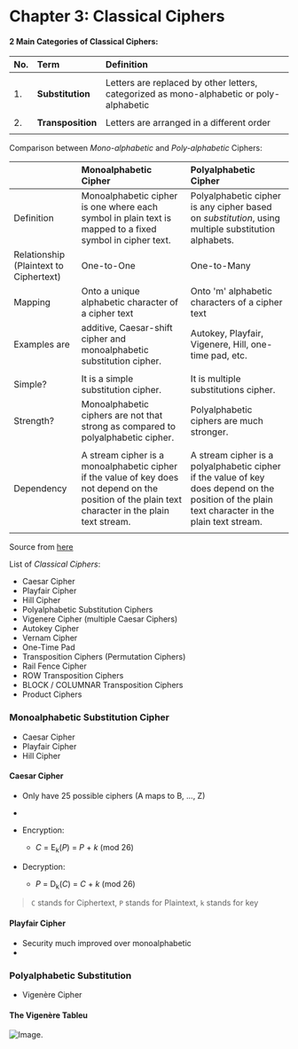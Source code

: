 # Chapter 3: Classical Ciphers

#### 2 Main Categories of Classical Ciphers:

| No. | Term | Definition |
| :--- | :--- | :--- |
|||
| 1. | **Substitution** | Letters are replaced by other letters, categorized as mono-alphabetic or poly-alphabetic |
|||
| 2. | **Transposition** | Letters are arranged in a different order |
|||

Comparison between *Mono-alphabetic* and *Poly-alphabetic* Ciphers:

| | **Monoalphabetic Cipher** | **Polyalphabetic Cipher** |
| :--- | :--- | :--- |
| Definition |Monoalphabetic cipher is one where each symbol in plain text is mapped to a fixed symbol in cipher text. | Polyalphabetic cipher is any cipher based on *substitution*, using multiple substitution alphabets.|
| Relationship (Plaintext to Ciphertext) |One-to-One | One-to-Many |
| Mapping | Onto a unique alphabetic character of a cipher text | Onto 'm' alphabetic characters of a cipher text |
| Examples are | additive, Caesar-shift cipher and monoalphabetic substitution cipher.| Autokey, Playfair, Vigenere, Hill, one-time pad, etc.|
|||
| Simple? | It is a simple substitution cipher. | It is multiple substitutions cipher. |
| Strength? |  Monoalphabetic ciphers are not that strong as compared to polyalphabetic cipher. | Polyalphabetic ciphers are much stronger. |
|||
| Dependency | A stream cipher is a monoalphabetic cipher if the value of key does not depend on the position of the plain text character in the plain text stream. | A stream cipher is a polyalphabetic cipher if the value of key does depend on the position of the plain text character in the plain text stream. |
|||

Source from [here](https://www.geeksforgeeks.org/difference-between-monoalphabetic-cipher-and-polyalphabetic-cipher/#:~:text=Monoalphabetic%20cipher%20is%20one%20where,substitution%2C%20using%20multiple%20substitution%20alphabets.&text=The%20relationship%20between%20a%20character,is%20one%2Dto%2Done.)
 
List of *Classical Ciphers*:

+ Caesar Cipher
+ Playfair Cipher
+ Hill Cipher
+ Polyalphabetic Substitution Ciphers
+ Vigenere Cipher (multiple Caesar Ciphers)
+ Autokey Cipher
+ Vernam Cipher
+ One-Time Pad
+ Transposition Ciphers (Permutation Ciphers)
+ Rail Fence Cipher
+ ROW Transposition Ciphers
+ BLOCK / COLUMNAR Transposition Ciphers
+ Product Ciphers

### Monoalphabetic Substitution Cipher
+ Caesar Cipher
+ Playfair Cipher
+ Hill Cipher


#### Caesar Cipher
+ Only have 25 possible ciphers (A maps to B, ..., Z)
+ 
+ Encryption:
	+ *C* = E<sub>k</sub>(*P*) = *P* + *k* (mod 26)

+ Decryption:
	+ *P* = D<sub>k</sub>(*C*) = *C* + *k* (mod 26)

> `C` stands for Ciphertext, `P` stands for Plaintext, `k` stands for key

#### Playfair Cipher
+ Security much improved over monoalphabetic
+

### Polyalphabetic Substitution
+ Vigenère Cipher


#### The Vigenère Tableu

![Image.](https://pages.mtu.edu/~shene/NSF-4/Tutorial/VIG/FIG-VIG-Table.jpg)


